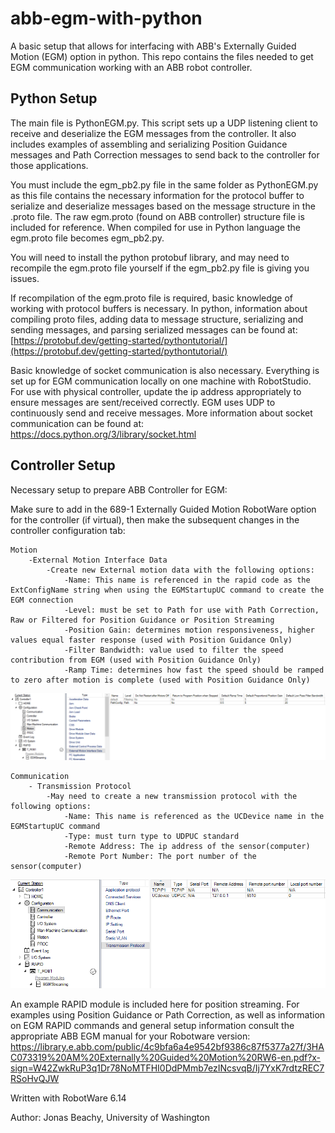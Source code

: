# abb-egm-with-python
A basic setup that allows for interfacing with ABB's Externally Guided Motion (EGM) option in python. This repo contains the files needed to get EGM communication working with an ABB robot controller. 

## Python Setup
The main file is PythonEGM.py. This script sets up a UDP listening client to receive and deserialize the EGM messages from the controller. It also includes examples of assembling and serializing Position Guidance messages and Path Correction messages to send back to the controller for those applications.

You must include the egm_pb2.py file in the same folder as PythonEGM.py as this file contains the necessary information for the protocol buffer to serialize and deserialize messages based on the message structure in the .proto file. The raw egm.proto (found on ABB controller) structure file is included for reference. When compiled for use in Python language the egm.proto file becomes egm_pb2.py.

You will need to install the python protobuf library, and may need to recompile the egm.proto file yourself if the egm_pb2.py file is giving you issues.

If recompilation of the egm.proto file is required, basic knowledge of working with protocol buffers is necessary. In python, information about compiling proto files, adding data to message structure, serializing and sending messages, and parsing serialized messages can be found at: [https://protobuf.dev/getting-started/pythontutorial/](https://protobuf.dev/getting-started/pythontutorial/)

Basic knowledge of socket communication is also necessary. Everything is set up for EGM communication locally on one machine with RobotStudio. For use with physical controller, update the ip address appropriately to ensure messages are sent/received correctly. EGM uses UDP to continuously send and receive messages. More information about socket communication can be found at: https://docs.python.org/3/library/socket.html

## Controller Setup
Necessary setup to prepare ABB Controller for EGM:

Make sure to add in the 689-1 Externally Guided Motion RobotWare option for the controller (if virtual), then make the subsequent changes in the controller configuration tab:
```
Motion
	-External Motion Interface Data
		-Create new External motion data with the following options:
			-Name: This name is referenced in the rapid code as the ExtConfigName string when using the EGMStartupUC command to create the EGM connection
			-Level: must be set to Path for use with Path Correction, Raw or Filtered for Position Guidance or Position Streaming
			-Position Gain:	determines motion responsiveness, higher values equal faster response (used with Position Guidance Only)
			-Filter Bandwidth: value used to filter the speed contribution from EGM (used with Position Guidance Only)
			-Ramp Time: determines how fast the speed should be ramped to zero after motion is complete (used with Position Guidance Only)
```				
![alt text](imgs/Config_Motion.png)

```
Communication
	- Transmission Protocol
		-May need to create a new transmission protocol with the following options:
			-Name: This name is referenced as the UCDevice name in the EGMStartupUC command
			-Type: must turn type to UDPUC standard
			-Remote Address: The ip address of the sensor(computer)
			-Remote Port Number: The port number of the sensor(computer)
```
![alt text](imgs/Config_Coms.png)

An example RAPID module is included here for position streaming. For examples using Position Guidance or Path Correction, as well as information on EGM RAPID commands and general setup information consult the appropriate ABB EGM manual for your Robotware version: [https://library.e.abb.com/public/4c9bfa6a4e9542bf9386c87f5377a27f/3HAC073319%20AM%20Externally%20Guided%20Motion%20RW6-en.pdf?x-sign=W42ZwkRuP3q1Dr78NoMTFHI0DdPMmb7ezINcsvqB/Ij7YxK7rdtzREC7RSoHvQJW  ](https://library.abb.com/r?dkg=dkg_instructions%20and%20manuals&q=EGM)

Written with RobotWare 6.14


Author: Jonas Beachy, University of Washington
